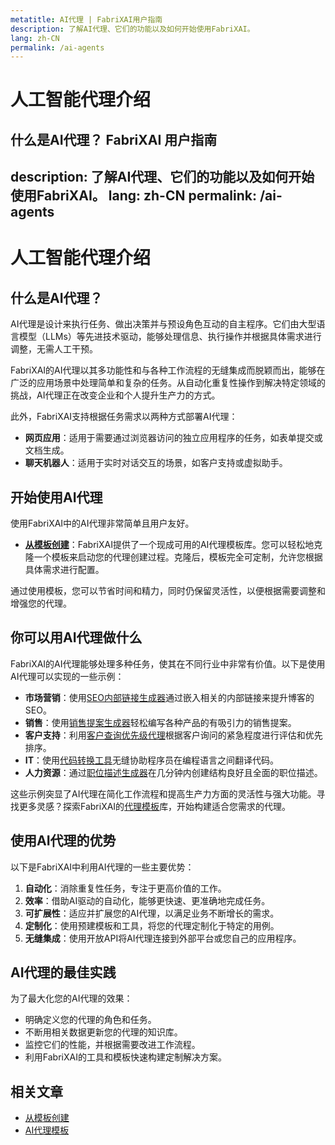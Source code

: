 ```yaml
---
metatitle: AI代理 | FabriXAI用户指南
description: 了解AI代理、它们的功能以及如何开始使用FabriXAI。
lang: zh-CN
permalink: /ai-agents
---
```


# 人工智能代理介绍  

## 什么是AI代理？  FabriXAI 用户指南
description: 了解AI代理、它们的功能以及如何开始使用FabriXAI。
lang: zh-CN
permalink: /ai-agents
---

# 人工智能代理介绍  

## 什么是AI代理？  
AI代理是设计来执行任务、做出决策并与预设角色互动的自主程序。它们由大型语言模型（LLMs）等先进技术驱动，能够处理信息、执行操作并根据具体需求进行调整，无需人工干预。  

FabriXAI的AI代理以其多功能性和与各种工作流程的无缝集成而脱颖而出，能够在广泛的应用场景中处理简单和复杂的任务。从自动化重复性操作到解决特定领域的挑战，AI代理正在改变企业和个人提升生产力的方式。

此外，FabriXAI支持根据任务需求以两种方式部署AI代理：

- **网页应用**：适用于需要通过浏览器访问的独立应用程序的任务，如表单提交或文档生成。
- **聊天机器人**：适用于实时对话交互的场景，如客户支持或虚拟助手。

## 开始使用AI代理  
使用FabriXAI中的AI代理非常简单且用户友好。  

- **[从模板创建](/zh-cn/create-from-templates/)**：FabriXAI提供了一个现成可用的AI代理模板库。您可以轻松地克隆一个模板来启动您的代理创建过程。克隆后，模板完全可定制，允许您根据具体需求进行配置。  

通过使用模板，您可以节省时间和精力，同时仍保留灵活性，以便根据需要调整和增强您的代理。  

## 你可以用AI代理做什么  
FabriXAI的AI代理能够处理多种任务，使其在不同行业中非常有价值。以下是使用AI代理可以实现的一些示例：  

- **市场营销**：使用[SEO内部链接生成器](/en-us/agent-templates/seo-internal-link-builder/)通过嵌入相关的内部链接来提升博客的SEO。
- **销售**：使用[销售提案生成器](/en-us/agent-templates/sales-pitch-generator/)轻松编写各种产品的有吸引力的销售提案。
- **客户支持**：利用[客户查询优先级代理](/en-us/agent-templates/customer-inquiry-prioritizing-agent/)根据客户询问的紧急程度进行评估和优先排序。
- **IT**：使用[代码转换工具](/en-us/agent-templates/code-convertor/)无缝协助程序员在编程语言之间翻译代码。
- **人力资源**：通过[职位描述生成器](/en-us/agent-templates/job-description-generator/)在几分钟内创建结构良好且全面的职位描述。

这些示例突显了AI代理在简化工作流程和提高生产力方面的灵活性与强大功能。寻找更多灵感？探索FabriXAI的[代理模板](/en-us/agent-templates/)库，开始构建适合您需求的代理。

## 使用AI代理的优势  
以下是FabriXAI中利用AI代理的一些主要优势：  

1. **自动化**：消除重复性任务，专注于更高价值的工作。
2. **效率**：借助AI驱动的自动化，能够更快速、更准确地完成任务。
3. **可扩展性**：适应并扩展您的AI代理，以满足业务不断增长的需求。
4. **定制化**：使用预建模板和工具，将您的代理定制化于特定的用例。
5. **无缝集成**：使用开放API将AI代理连接到外部平台或您自己的应用程序。

## AI代理的最佳实践  
为了最大化您的AI代理的效果：  

- 明确定义您的代理的角色和任务。
- 不断用相关数据更新您的代理的知识库。
- 监控它们的性能，并根据需要改进工作流程。
- 利用FabriXAI的工具和模板快速构建定制解决方案。

## 相关文章
- [从模板创建](/zh-cn/create-from-templates/)
- [AI代理模板](/zh-cn/agent-templates/)
